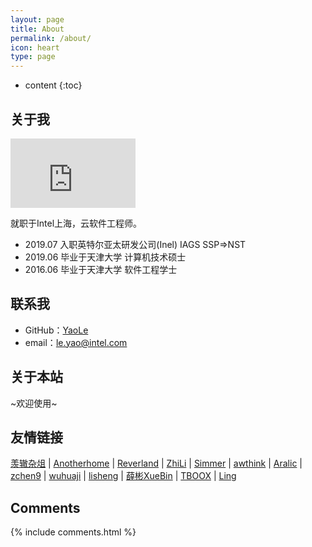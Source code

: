 ```yaml
---
layout: page
title: About
permalink: /about/
icon: heart
type: page
---
```


* content
{:toc}

## 关于我

<iframe src="https://githubbadge.appspot.com/leyao-daily" style="border: 0;height: 111px;width: 200px;overflow: hidden;" frameBorder="0"></iframe>

就职于Intel上海，云软件工程师。


* 2019.07 入职英特尔亚太研发公司(Inel) IAGS SSP=>NST
* 2019.06 毕业于天津大学 计算机技术硕士
* 2016.06 毕业于天津大学 软件工程学士

## 联系我

* GitHub：[YaoLe](https://github.com/leyao-daily)
* email：le.yao@intel.com

## 关于本站

~欢迎使用~

## 友情链接

[羡辙杂俎](http://zhangwenli.com/blog) \| [Anotherhome](https://www.anotherhome.net) \| [Reverland](http://reverland.org/) \| [ZhiLi](http://lizhipower.github.io/) \| [Simmer](http://simmer-jun.github.io/) \| [awthink](http://awthink.net/) \| [Aralic](http://aralic.github.io/) \| [zchen9](http://www.chen9.info/) \| [wuhuaji](http://wuhuaji.me/) \| [lisheng](http://www.lishengcn.cn/) \| [薛彬XueBin](http://axuebin.com/blog/) \| [TBOOX](http://www.tboox.org/cn/) \|  [Ling](http://linglinyp.com/)

## Comments

{% include comments.html %}
